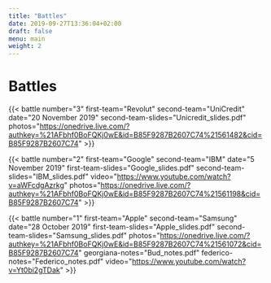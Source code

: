 ```yaml
---
title: "Battles"
date: 2019-09-27T13:36:04+02:00
draft: false
menu: main
weight: 2
---
```


# Battles

{{< battle 
	number="3"
	first-team="Revolut"
	second-team="UniCredit"
	date="20 November 2019"
	second-team-slides="Unicredit_slides.pdf"
	photos="https://onedrive.live.com/?authkey=%21AFbhf0BoFQKj0wE&id=B85F9287B2607C74%21561482&cid=B85F9287B2607C74"
	>}}

{{< battle 
	number="2"
	first-team="Google"
	second-team="IBM"
	date="5 November 2019"
	first-team-slides="Google_slides.pdf"
	second-team-slides="IBM_slides.pdf"
	video="https://www.youtube.com/watch?v=aWFcdgAzrkg"
	photos="https://onedrive.live.com/?authkey=%21AFbhf0BoFQKj0wE&id=B85F9287B2607C74%21561198&cid=B85F9287B2607C74"
	>}}

{{< battle 
	number="1"
	first-team="Apple"
	second-team="Samsung"
	date="28 October 2019"
	first-team-slides="Apple_slides.pdf"
	second-team-slides="Samsung_slides.pdf"
	photos="https://onedrive.live.com/?authkey=%21AFbhf0BoFQKj0wE&id=B85F9287B2607C74%21561072&cid=B85F9287B2607C74"
	georgiana-notes="Bud_notes.pdf"
	federico-notes="Federico_notes.pdf"
	video="https://www.youtube.com/watch?v=Yt0bi2gTDak"
	>}}
